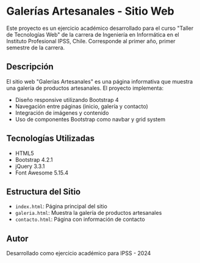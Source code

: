 # Galerías Artesanales - Sitio Web

Este proyecto es un ejercicio académico desarrollado para el curso "Taller de Tecnologías Web" de la carrera de Ingeniería en Informática en el Instituto Profesional IPSS, Chile. Corresponde al primer año, primer semestre de la carrera.

## Descripción

El sitio web "Galerías Artesanales" es una página informativa que muestra una galería de productos artesanales. El proyecto implementa:

- Diseño responsive utilizando Bootstrap 4
- Navegación entre páginas (inicio, galería y contacto)
- Integración de imágenes y contenido
- Uso de componentes Bootstrap como navbar y grid system

## Tecnologías Utilizadas

- HTML5
- Bootstrap 4.2.1
- jQuery 3.3.1
- Font Awesome 5.15.4

## Estructura del Sitio

- `index.html`: Página principal del sitio
- `galeria.html`: Muestra la galería de productos artesanales
- `contacto.html`: Página con información de contacto

## Autor

Desarrollado como ejercicio académico para IPSS - 2024
